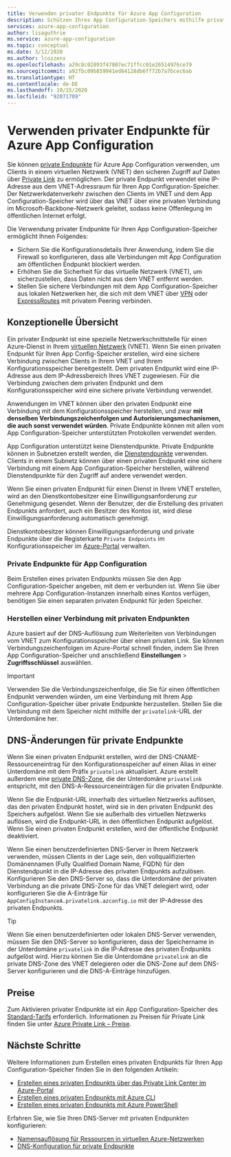 ```yaml
---
title: Verwenden privater Endpunkte für Azure App Configuration
description: Schützen Ihres App Configuration-Speichers mithilfe privater Endpunkte
services: azure-app-configuration
author: lisaguthrie
ms.service: azure-app-configuration
ms.topic: conceptual
ms.date: 3/12/2020
ms.author: lcozzens
ms.openlocfilehash: a29c8c02093f47807ec71ffcc01e26514976ce79
ms.sourcegitcommit: a92fbc09b859941ed64128db6ff72b7a7bcec6ab
ms.translationtype: HT
ms.contentlocale: de-DE
ms.lasthandoff: 10/15/2020
ms.locfileid: "92071709"
---
```

# <a name="using-private-endpoints-for-azure-app-configuration"></a>Verwenden privater Endpunkte für Azure App Configuration

Sie können [private Endpunkte](../private-link/private-endpoint-overview.md) für Azure App Configuration verwenden, um Clients in einem virtuellen Netzwerk (VNET) den sicheren Zugriff auf Daten über [Private Link](../private-link/private-link-overview.md) zu ermöglichen. Der private Endpunkt verwendet eine IP-Adresse aus dem VNET-Adressraum für Ihren App Configuration-Speicher. Der Netzwerkdatenverkehr zwischen den Clients im VNET und dem App Configuration-Speicher wird über das VNET über eine privaten Verbindung im Microsoft-Backbone-Netzwerk geleitet, sodass keine Offenlegung im öffentlichen Internet erfolgt.

Die Verwendung privater Endpunkte für Ihren App Configuration-Speicher ermöglicht Ihnen Folgendes:
- Sichern Sie die Konfigurationsdetails Ihrer Anwendung, indem Sie die Firewall so konfigurieren, dass alle Verbindungen mit App Configuration am öffentlichen Endpunkt blockiert werden.
- Erhöhen Sie die Sicherheit für das virtuelle Netzwerk (VNET), um sicherzustellen, dass Daten nicht aus dem VNET entfernt werden.
- Stellen Sie sichere Verbindungen mit dem App Configuration-Speicher aus lokalen Netzwerken her, die sich mit dem VNET über [VPN](../vpn-gateway/vpn-gateway-about-vpngateways.md) oder [ExpressRoutes](../expressroute/expressroute-locations.md) mit privatem Peering verbinden.

## <a name="conceptual-overview"></a>Konzeptionelle Übersicht

Ein privater Endpunkt ist eine spezielle Netzwerkschnittstelle für einen Azure-Dienst in Ihrem [virtuellen Netzwerk](../virtual-network/virtual-networks-overview.md) (VNET). Wenn Sie einen privaten Endpunkt für Ihren App Config-Speicher erstellen, wird eine sichere Verbindung zwischen Clients in Ihrem VNET und Ihrem Konfigurationsspeicher bereitgestellt. Dem privaten Endpunkt wird eine IP-Adresse aus dem IP-Adressbereich Ihres VNET zugewiesen. Für die Verbindung zwischen dem privaten Endpunkt und dem Konfigurationsspeicher wird eine sichere private Verbindung verwendet.

Anwendungen im VNET können über den privaten Endpunkt eine Verbindung mit dem Konfigurationsspeicher herstellen, und zwar **mit denselben Verbindungszeichenfolgen und Autorisierungsmechanismen, die auch sonst verwendet würden**. Private Endpunkte können mit allen vom App Configuration-Speicher unterstützten Protokollen verwendet werden.

App Configuration unterstützt keine Dienstendpunkte. Private Endpunkte können in Subnetzen erstellt werden, die [Dienstendpunkte](../virtual-network/virtual-network-service-endpoints-overview.md) verwenden. Clients in einem Subnetz können über einen privaten Endpunkt eine sichere Verbindung mit einem App Configuration-Speicher herstellen, während Dienstendpunkte für den Zugriff auf andere verwendet werden.  

Wenn Sie einen privaten Endpunkt für einen Dienst in Ihrem VNET erstellen, wird an den Dienstkontobesitzer eine Einwilligungsanforderung zur Genehmigung gesendet. Wenn der Benutzer, der die Erstellung des privaten Endpunkts anfordert, auch ein Besitzer des Kontos ist, wird diese Einwilligungsanforderung automatisch genehmigt.

Dienstkontobesitzer können Einwilligungsanforderung und private Endpunkte über die Registerkarte `Private Endpoints` im Konfigurationsspeicher im [Azure-Portal](https://portal.azure.com) verwalten.

### <a name="private-endpoints-for-app-configuration"></a>Private Endpunkte für App Configuration 

Beim Erstellen eines privaten Endpunkts müssen Sie den App Configuration-Speicher angeben, mit dem er verbunden ist. Wenn Sie über mehrere App Configuration-Instanzen innerhalb eines Kontos verfügen, benötigen Sie einen separaten privaten Endpunkt für jeden Speicher.

### <a name="connecting-to-private-endpoints"></a>Herstellen einer Verbindung mit privaten Endpunkten

Azure basiert auf der DNS-Auflösung zum Weiterleiten von Verbindungen vom VNET zum Konfigurationsspeicher über einen privaten Link. Sie können Verbindungszeichenfolgen im Azure-Portal schnell finden, indem Sie Ihren App Configuration-Speicher und anschließend **Einstellungen** > **Zugriffsschlüssel** auswählen.  

> [!IMPORTANT]
> Verwenden Sie die Verbindungszeichenfolge, die Sie für einen öffentlichen Endpunkt verwenden würden, um eine Verbindung mit Ihrem App Configuration-Speicher über private Endpunkte herzustellen. Stellen Sie die Verbindung mit dem Speicher nicht mithilfe der `privatelink`-URL der Unterdomäne her.

## <a name="dns-changes-for-private-endpoints"></a>DNS-Änderungen für private Endpunkte

Wenn Sie einen privaten Endpunkt erstellen, wird der DNS-CNAME-Ressourceneintrag für den Konfigurationsspeicher auf einen Alias in einer Unterdomäne mit dem Präfix `privatelink` aktualisiert. Azure erstellt außerdem eine [private DNS-Zone](../dns/private-dns-overview.md), die der Unterdomäne `privatelink` entspricht, mit den DNS-A-Ressourceneinträgen für die privaten Endpunkte.

Wenn Sie die Endpunkt-URL innerhalb des virtuellen Netzwerks auflösen, das den privaten Endpunkt hostet, wird sie in den privaten Endpunkt des Speichers aufgelöst. Wenn Sie sie außerhalb des virtuellen Netzwerks auflösen, wird die Endpunkt-URL in den öffentlichen Endpunkt aufgelöst. Wenn Sie einen privaten Endpunkt erstellen, wird der öffentliche Endpunkt deaktiviert.

Wenn Sie einen benutzerdefinierten DNS-Server in Ihrem Netzwerk verwenden, müssen Clients in der Lage sein, den vollqualifizierten Domänennamen (Fully Qualified Domain Name, FQDN) für den Dienstendpunkt in die IP-Adresse des privaten Endpunkts aufzulösen. Konfigurieren Sie den DNS-Server so, dass die Unterdomäne der privaten Verbindung an die private DNS-Zone für das VNET delegiert wird, oder konfigurieren Sie die A-Einträge für `AppConfigInstanceA.privatelink.azconfig.io` mit der IP-Adresse des privaten Endpunkts.

> [!TIP]
> Wenn Sie einen benutzerdefinierten oder lokalen DNS-Server verwenden, müssen Sie den DNS-Server so konfigurieren, dass der Speichername in der Unterdomäne `privatelink` in die IP-Adresse des privaten Endpunkts aufgelöst wird. Hierzu können Sie die Unterdomäne `privatelink` an die private DNS-Zone des VNET delegieren oder die DNS-Zone auf dem DNS-Server konfigurieren und die DNS-A-Einträge hinzufügen.

## <a name="pricing"></a>Preise

Zum Aktivieren privater Endpunkte ist ein App Configuration-Speicher des [Standard-Tarifs](https://azure.microsoft.com/pricing/details/app-configuration/) erforderlich.  Informationen zu Preisen für Private Link finden Sie unter [Azure Private Link – Preise](https://azure.microsoft.com/pricing/details/private-link).

## <a name="next-steps"></a>Nächste Schritte

Weitere Informationen zum Erstellen eines privaten Endpunkts für Ihren App Configuration-Speicher finden Sie in den folgenden Artikeln:

- [Erstellen eines privaten Endpunkts über das Private Link Center im Azure-Portal](../private-link/create-private-endpoint-portal.md)
- [Erstellen eines privaten Endpunkts mit Azure CLI](../private-link/create-private-endpoint-cli.md)
- [Erstellen eines privaten Endpunkts mit Azure PowerShell](../private-link/create-private-endpoint-powershell.md)

Erfahren Sie, wie Sie Ihren DNS-Server mit privaten Endpunkten konfigurieren:

- [Namensauflösung für Ressourcen in virtuellen Azure-Netzwerken](../virtual-network/virtual-networks-name-resolution-for-vms-and-role-instances.md#name-resolution-that-uses-your-own-dns-server)
- [DNS-Konfiguration für private Endpunkte](../private-link/private-endpoint-overview.md#dns-configuration)